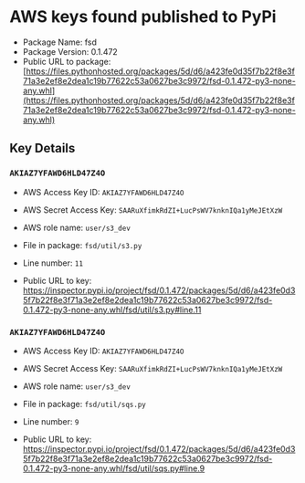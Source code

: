 # AWS keys found published to PyPi

* Package Name: fsd
* Package Version: 0.1.472
* Public URL to package: [https://files.pythonhosted.org/packages/5d/d6/a423fe0d35f7b22f8e3f71a3e2ef8e2dea1c19b77622c53a0627be3c9972/fsd-0.1.472-py3-none-any.whl](https://files.pythonhosted.org/packages/5d/d6/a423fe0d35f7b22f8e3f71a3e2ef8e2dea1c19b77622c53a0627be3c9972/fsd-0.1.472-py3-none-any.whl)

## Key Details

### `AKIAZ7YFAWD6HLD47Z4O`

* AWS Access Key ID: `AKIAZ7YFAWD6HLD47Z4O`
* AWS Secret Access Key: `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` 
* AWS role name: `user/s3_dev`
* File in package: `fsd/util/s3.py`
* Line number: `11`

* Public URL to key: https://inspector.pypi.io/project/fsd/0.1.472/packages/5d/d6/a423fe0d35f7b22f8e3f71a3e2ef8e2dea1c19b77622c53a0627be3c9972/fsd-0.1.472-py3-none-any.whl/fsd/util/s3.py#line.11



### `AKIAZ7YFAWD6HLD47Z4O`

* AWS Access Key ID: `AKIAZ7YFAWD6HLD47Z4O`
* AWS Secret Access Key: `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` 
* AWS role name: `user/s3_dev`
* File in package: `fsd/util/sqs.py`
* Line number: `9`

* Public URL to key: https://inspector.pypi.io/project/fsd/0.1.472/packages/5d/d6/a423fe0d35f7b22f8e3f71a3e2ef8e2dea1c19b77622c53a0627be3c9972/fsd-0.1.472-py3-none-any.whl/fsd/util/sqs.py#line.9


